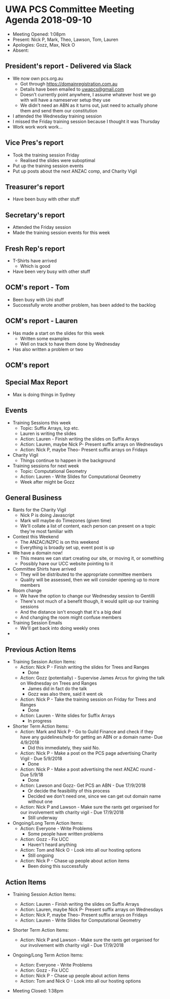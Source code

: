 # UWA PCS Committee Meeting Agenda 2018-09-10
 - Meeting Opened: 1:08pm
 - Present: Nick P, Mark, Theo, Lawson, Tom, Lauren
 - Apologies: Gozz, Max, Nick O
 - Absent: 

## President's report - Delivered via Slack
 - We now own pcs.org.au
   - Got through https://domainregistration.com.au
   - Details have been emailed to uwapcs@gmail.com
   - Doesn't currently point anywhere, I assume whatever host we go with will have a nameserver setup they use
   - We didn't need an ABN as it turns out, just need to actually phone them and send them our constitution
 - I attended the Wednesday training session
 - I missed the Friday training session because I thought it was Thursday
 - Work work work work...
## Vice Pres's report
 - Took the training session Friday
   - Realised the slides were suboptimal
 - Put up the training session events
 - Put up posts about the next ANZAC comp, and Charity Vigil
## Treasurer's report
 - Have been busy with other stuff
## Secretary's report
 - Attended the Friday session
 - Made the training session events for this week
## Fresh Rep's report
 - T-Shirts have arrived
   - Which is good
 - Have been very busy with other stuff
## OCM's report - Tom
 - Been busy with Uni stuff
 - Successfully wrote another problem, has been added to the backlog
## OCM's report - Lauren
 - Has made a start on the slides for this week
   - Written some examples
   - Well on track to have them done by Wednesday
 - Has also written a problem or two
## OCM's report
## Special Max Report
 - Max is doing things in Sydney
## Events
 - Training Sessions this week
   - Topic: Suffix Arrays, lcp etc.
   - Lauren is writing the slides
   - Action: Lauren - Finish writing the slides on Suffix Arrays
   - Action: Lauren, maybe Nick P- Present suffix arrays on Wednesdays
   - Action: Nick P, maybe Theo- Present suffix arrays on Fridays
 - Charity Vigil
   - Things continue to happen in the background
 - Training sessions for next week
   - Topic: Computational Geometry
   - Action: Lauren - Write Slides for Computational Geometry
   - Week after might be Gozz
## General Business
 - Rants for the Charity Vigil
   - Nick P is doing Javascript
   - Mark will maybe do Timezones (given time)
   - We'll collate a list of content, each person can present on a topic they're most familiar with
 - Contest this Weekend
   - The ANZAC/NZPC is on this weekend
   - Everything is broadly set up, event post is up
 - We have a domain now!
   - This means we can start creating our site, or moving it, or something
   - Possibly have our UCC website pointing to it
 - Committee Shirts have arrived
   - They will be distributed to the appropriate committee members
   - Quality will be assessed, then we will consider opening up to more members
 - Room change
   - We have the option to change our Wednesday session to Gentilli
   - There's not much of a benefit though, it would split up our training sessions
   - And the distance isn't enough that it's a big deal
   - And changing the room might confuse members
 - Training Session Emails
   - We'll get back into doing weekly ones
  - 
## Previous Action Items
 - Training Session Action Items:
   - Action: Nick P - Finish writing the slides for Trees and Ranges
     - Done
   - Action: Gozz (potentially) - Supervise James Arcus for giving the talk on Wednesday on Trees and Ranges
     - James did in fact do the talk
     - Gozz was also there, said it went ok
   - Action: Nick P - Take the training session on Friday for Trees and Ranges
     - Done
   - Action: Lauren - Write slides for Suffix Arrays
     - In progress
 - Shorter Term Action Items:
   - Action: Mark and Nick P - Go to Guild Finance and check if they have any guidelines/help for getting an ABN or a domain name- Due 4/9/2018
     - Did this immediately, they said No.
   - Action: Nick P - Make a post on the PCS page advertising Charity Vigil - Due 5/9/2018
     - Done
   - Action: Nick P - Make a post advertising the next ANZAC round - Due 5/9/18
     - Done
   - Action: Lawson and Gozz- Get PCS an ABN - Due 17/9/2018
     - Or decide the feasibility of this process
     - Decided we don't need one, since we can get out domain name without one
   - Action: Nick P and Lawson - Make sure the rants get organised for our involvement with charity vigil - Due 17/9/2018
     - Still underway
 - Ongoing/Long Term Action Items:
   - Action: Everyone - Write Problems
     - Some people have written problems
   - Action: Gozz - Fix UCC
     - Haven't heard anything
   - Action: Tom and Nick O - Look into all our hosting options
     - Still ongoing
   - Action: Nick P - Chase up people about action items
     - Been doing this successfully
## Action Items 
 - Training Session Action Items:
   - Action: Lauren - Finish writing the slides on Suffix Arrays
   - Action: Lauren, maybe Nick P- Present suffix arrays on Wednesdays
   - Action: Nick P, maybe Theo- Present suffix arrays on Fridays
   - Action: Lauren - Write Slides for Computational Geometry
 - Shorter Term Action Items:
   - Action: Nick P and Lawson - Make sure the rants get organised for our involvement with charity vigil - Due 17/9/2018
 - Ongoing/Long Term Action Items:
    - Action: Everyone - Write Problems
    - Action: Gozz - Fix UCC
    - Action: Nick P - Chase up people about action items
    - Action: Tom and Nick O - Look into all our hosting options

 - Meeting Closed: 1:38pm
